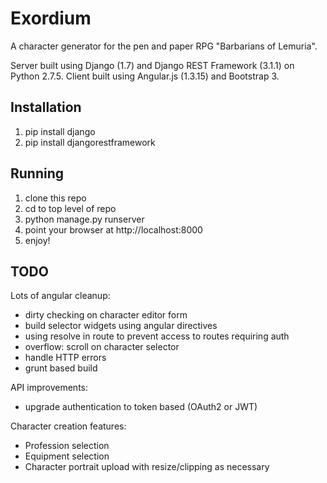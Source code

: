 # Exordium
A character generator for the pen and paper RPG "Barbarians of Lemuria".

Server built using Django (1.7) and Django REST Framework (3.1.1) on Python 2.7.5.
Client built using Angular.js (1.3.15) and Bootstrap 3.


## Installation
1. pip install django
2. pip install djangorestframework

## Running
1. clone this repo
2. cd to top level of repo 
3. python manage.py runserver
4. point your browser at http://localhost:8000
5. enjoy! 

## TODO
Lots of angular cleanup:

* dirty checking on character editor form
* build selector widgets using angular directives
* using resolve in route to prevent access to routes requiring auth
* overflow: scroll on character selector
* handle HTTP errors
* grunt based build

API improvements:

* upgrade authentication to token based (OAuth2 or JWT)

Character creation features:

* Profession selection
* Equipment selection
* Character portrait upload with resize/clipping as necessary

